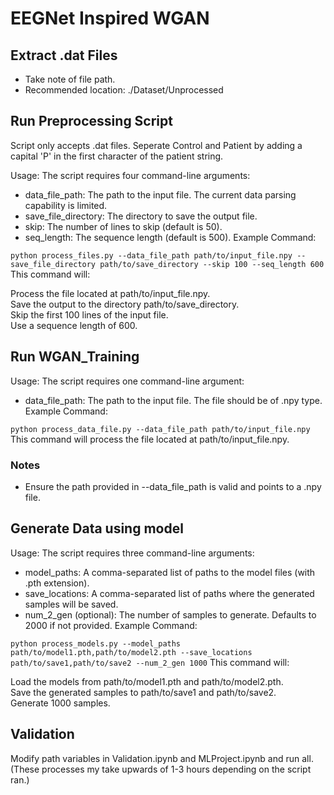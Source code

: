 # EEGNet Inspired WGAN

## Extract .dat Files
* Take note of file path.
* Recommended location: ./Dataset/Unprocessed

## Run Preprocessing Script
Script only accepts .dat files. Seperate Control and Patient by adding a capital 'P' in the first character of the patient string.

Usage: The script requires four command-line arguments:

* data_file_path: The path to the input file. The current data parsing capability is limited.
* save_file_directory: The directory to save the output file.
* skip: The number of lines to skip (default is 50).
* seq_length: The sequence length (default is 500).
Example Command:


`python process_files.py --data_file_path path/to/input_file.npy --save_file_directory path/to/save_directory --skip 100 --seq_length 600`\
This command will:

Process the file located at path/to/input_file.npy. \
Save the output to the directory path/to/save_directory. \
Skip the first 100 lines of the input file. \
Use a sequence length of 600.

## Run WGAN_Training

Usage: The script requires one command-line argument:

* data_file_path: The path to the input file. The file should be of .npy type.
Example Command:

`python process_data_file.py --data_file_path path/to/input_file.npy` \
This command will process the file located at path/to/input_file.npy.
### Notes
* Ensure the path provided in --data_file_path is valid and points to a .npy file.
## Generate Data using model

Usage: The script requires three command-line arguments:

* model_paths: A comma-separated list of paths to the model files (with .pth extension).
* save_locations: A comma-separated list of paths where the generated samples will be saved.
* num_2_gen (optional): The number of samples to generate. Defaults to 2000 if not provided.
Example Command:

`python process_models.py --model_paths path/to/model1.pth,path/to/model2.pth --save_locations path/to/save1,path/to/save2 --num_2_gen 1000`
This command will:

Load the models from path/to/model1.pth and path/to/model2.pth. \
Save the generated samples to path/to/save1 and path/to/save2. \
Generate 1000 samples. 

## Validation
Modify path variables in Validation.ipynb and MLProject.ipynb and run all. (These processes my take upwards of 1-3 hours depending on the script ran.)
